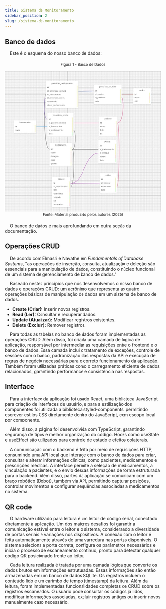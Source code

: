 ```yaml
---
title: Sistema de Monitoramento
sidebar_position: 2
slug: /sistema-de-monitoramento
---
```


## Banco de dados
    
&nbsp;&nbsp;&nbsp;&nbsp;Este é o esquema do nosso banco de dados:


<div align="center">
<sub>Figura 1 - Banco de Dados</sub>

![Imagem do banco de dados](../../../docs/static/img/bancodedados.jpg)
<sup>Fonte: Material produzido pelos autores (2025)</sup>
</div>

&nbsp;&nbsp;&nbsp;&nbsp;O banco de dados é mais aprofundando em outra seção da documentação.

## Operações CRUD

&nbsp;&nbsp;&nbsp;&nbsp;De acordo com Elmasri e Navathe em *Fundamentals of Database Systems*, "as operações de inserção, consulta, atualização e deleção são essenciais para a manipulação de dados, constituindo o núcleo funcional de um sistema de gerenciamento de banco de dados."

&nbsp;&nbsp;&nbsp;&nbsp;Baseado nestes principios que nós desenvolvemos o nosso banco de dados e operações CRUD: um acrônimo que representa as quatro operações básicas de manipulação de dados em um sistema de banco de dados.

- **Create (Criar):** Inserir novos registros.
- **Read (Ler):** Consultar e recuperar dados.
- **Update (Atualizar):** Modificar registros existentes.
- **Delete (Excluir):** Remover registros.

&nbsp;&nbsp;&nbsp;&nbsp;Para todas as tabelas no banco de dados foram implementadas as operações CRUD. Além disso, foi criada uma camada de lógica de aplicação, responsável por intermediar as requisições entre o frontend e o banco de dados. Essa camada inclui o tratamento de exceções, controle de sessões com o banco, padronização das respostas da API e execução de regras de negócio necessárias para o correto funcionamento da aplicação. Também foram utilizadas práticas como o carregamento eficiente de dados relacionados, garantindo performance e consistência nas respostas.

## Interface

&nbsp;&nbsp;&nbsp;&nbsp;Para a interface da aplicação foi usado React, uma biblioteca JavaScript para criação de interfaces de usuário, e para a estilização dos componentes foi utilizada a biblioteca styled-components, permitindo escrever estilos CSS diretamente dentro do JavaScript, com escopo local por componente.

&nbsp;&nbsp;&nbsp;&nbsp;Além disso, a página foi desenvolvida com TypeScript, garantindo segurança de tipos e melhor organização do código. Hooks como useState e useEffect são utilizados para controle de estado e efeitos colaterais.

&nbsp;&nbsp;&nbsp;&nbsp;A comunicação com o backend é feita por meio de requisições HTTP, consumindo uma API local que interage com o banco de dados para criar, consultar e alterar informações clínicas, como pacientes, medicamentos e prescrições médicas. A interface permite a seleção de medicamentos, a vinculação a pacientes, e o envio dessas informações de forma estruturada para o backend. Além disso, partes da aplicação se comunicam com um braço robótico (Dobot), também via API, permitindo capturar posições, controlar movimentos e configurar sequências associadas a medicamentos no sistema.

## QR code
&nbsp;&nbsp;&nbsp;&nbsp;O hardware utilizado para leitura é um leitor de código serial, conectado diretamente à aplicação. Um dos maiores desafios foi garantir a comunicação estável entre o leitor e o sistema, considerando a diversidade de portas seriais e variações nos dispositivos. A conexão com o leitor é feita automaticamente através de uma varredura nas portas disponíveis. O sistema seleciona a porta correta, configura os parâmetros necessários e inicia o processo de escaneamento contínuo, pronto para detectar qualquer código QR posicionado frente ao leitor.

&nbsp;&nbsp;&nbsp;&nbsp;Cada leitura realizada é tratada por uma camada lógica que converte os dados brutos em informações estruturadas. Essas informações são então armazenadas em um banco de dados SQLite. Os registros incluem o conteúdo lido e um carimbo de tempo (timestamp) da leitura. Além da leitura, foram implementadas funcionalidades completas de CRUD sobre os registros escaneados. O usuário pode consultar os códigos já lidos, modificar informações associadas, excluir registros antigos ou inserir novos manualmente caso necessário.





